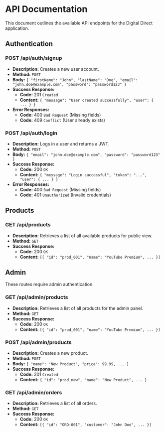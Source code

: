 # API Documentation

This document outlines the available API endpoints for the Digital Direct application.

## Authentication

### POST /api/auth/signup

- **Description:** Creates a new user account.
- **Method:** `POST`
- **Body:** `{ "firstName": "John", "lastName": "Doe", "email": "john.doe@example.com", "password": "password123" }`
- **Success Response:**
  - **Code:** 201 `Created`
  - **Content:** `{ "message": "User created successfully", "user": { ... } }`
- **Error Responses:**
  - **Code:** 400 `Bad Request` (Missing fields)
  - **Code:** 409 `Conflict` (User already exists)

### POST /api/auth/login

- **Description:** Logs in a user and returns a JWT.
- **Method:** `POST`
- **Body:** `{ "email": "john.doe@example.com", "password": "password123" }`
- **Success Response:**
  - **Code:** 200 `OK`
  - **Content:** `{ "message": "Login successful", "token": "...", "user": { ... } }`
- **Error Responses:**
  - **Code:** 400 `Bad Request` (Missing fields)
  - **Code:** 401 `Unauthorized` (Invalid credentials)

## Products

### GET /api/products

- **Description:** Retrieves a list of all available products for public view.
- **Method:** `GET`
- **Success Response:**
  - **Code:** 200 `OK`
  - **Content:** `[{ "id": "prod_001", "name": "YouTube Premium", ... }]`

## Admin

These routes require admin authentication.

### GET /api/admin/products

- **Description:** Retrieves a list of all products for the admin panel.
- **Method:** `GET`
- **Success Response:**
  - **Code:** 200 `OK`
  - **Content:** `[{ "id": "prod_001", "name": "YouTube Premium", ... }]`

### POST /api/admin/products

- **Description:** Creates a new product.
- **Method:** `POST`
- **Body:** `{ "name": "New Product", "price": 99.99, ... }`
- **Success Response:**
  - **Code:** 201 `Created`
  - **Content:** `{ "id": "prod_new", "name": "New Product", ... }`

### GET /api/admin/orders

- **Description:** Retrieves a list of all orders.
- **Method:** `GET`
- **Success Response:**
  - **Code:** 200 `OK`
  - **Content:** `[{ "id": "ORD-001", "customer": "John Doe", ... }]`
